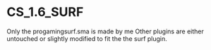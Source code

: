 # CS_1.6_SURF


Only the progamingsurf.sma is made by me
Other plugins are either untouched or slightly modified to fit the the surf plugin.
